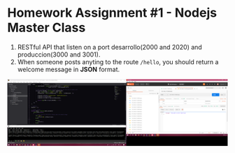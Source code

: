 # Homework Assignment #1 - **Nodejs Master Class**

1. RESTful API that listen on a port desarrollo(2000 and 2020) and produccion(3000 and 3001).
2. When someone posts anyting to the route `/hello`, you should return a welcome message in **JSON** format. 

![pantalla](screen.png)